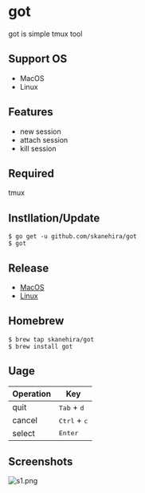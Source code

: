 # got
got is simple tmux tool

## Support OS
- MacOS
- Linux

## Features
- new session
- attach session
- kill session

## Required
tmux

## Instllation/Update
```
$ go get -u github.com/skanehira/got
$ got
```

## Release
- [MacOS](https://github.com/skanehira/got/releases/download/v1.0.0/MacOS.zip)
- [Linux](https://github.com/skanehira/got/releases/download/v1.0.0/Linux.zip)

## Homebrew
```
$ brew tap skanehira/got
$ brew install got
```

## Uage
| Operation | Key                            |
|-----------|--------------------------------|
| quit      | <kbd>Tab</kbd>  + <kbd>d</kbd> |
| cancel    | <kbd>Ctrl</kbd> + <kbd>c</kbd> |
| select    | <kbd>Enter</kbd>               |

## Screenshots
![s1.png](https://github.com/skanehira/got/blob/master/images/s1.png)
